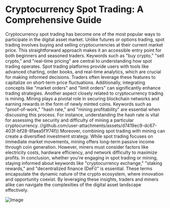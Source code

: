 # Cryptocurrency Spot Trading: A Comprehensive Guide
Cryptocurrency spot trading has become one of the most popular ways to participate in the digital asset market. Unlike futures or options trading, spot trading involves buying and selling cryptocurrencies at their current market price. This straightforward approach makes it an accessible entry point for both beginners and seasoned traders. Keywords such as "buy crypto," "sell crypto," and "real-time pricing" are central to understanding how spot trading operates.
Spot trading platforms provide users with tools like advanced charting, order books, and real-time analytics, which are crucial for making informed decisions. Traders often leverage these features to capitalize on short-term price fluctuations. Additionally, integrating concepts like "market orders" and "limit orders" can significantly enhance trading strategies.
Another aspect closely related to cryptocurrency trading is mining. Mining plays a pivotal role in securing blockchain networks and earning rewards in the form of newly minted coins. Keywords such as "proof-of-work," "hash rate," and "mining profitability" are essential when discussing this process. For instance, understanding the hash rate is vital for assessing the security and difficulty of mining a particular cryptocurrency.
 //github.com/user-attachments/assets/d7419ec9-dc67-403f-bf28-8faea5f1f74f))
Moreover, combining spot trading with mining can create a diversified investment strategy. While spot trading focuses on immediate market movements, mining offers long-term passive income through coin generation. However, miners must consider factors like electricity costs, hardware efficiency, and network difficulty to maximize profits.
In conclusion, whether you're engaging in spot trading or mining, staying informed about keywords like "cryptocurrency exchange," "staking rewards," and "decentralized finance (DeFi)" is essential. These terms encapsulate the dynamic nature of the crypto ecosystem, where innovation and opportunity coexist. By leveraging these insights, traders and miners alike can navigate the complexities of the digital asset landscape effectively.

![Image](https://github.com/user-attachments/assets/4a25d116-2220-4385-b08e-f287af8fcbc4)
